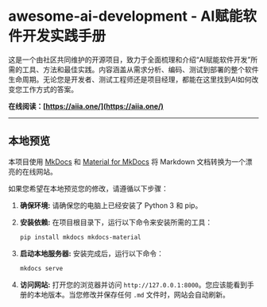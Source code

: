 # awesome-ai-development - AI赋能软件开发实践手册

这是一个由社区共同维护的开源项目，致力于全面梳理和介绍“AI赋能软件开发”所需的工具、方法和最佳实践。内容涵盖从需求分析、编码、测试到部署的整个软件生命周期。无论您是开发者、测试工程师还是项目经理，都能在这里找到AI如何改变您工作方式的答案。

**在线阅读：[https://aiia.one/](https://aiia.one/)**

---

## 本地预览

本项目使用 [MkDocs](https://www.mkdocs.org/) 和 [Material for MkDocs](https://squidfunk.github.io/mkdocs-material/) 将 Markdown 文档转换为一个漂亮的在线网站。

如果您希望在本地预览您的修改，请遵循以下步骤：

1.  **确保环境:**
    请确保您的电脑上已经安装了 Python 3 和 pip。

2.  **安装依赖:**
    在项目根目录下，运行以下命令来安装所需的工具：
    ```bash
    pip install mkdocs mkdocs-material
    ```

3.  **启动本地服务器:**
    安装完成后，运行以下命令：
    ```bash
    mkdocs serve
    ```

4.  **访问网站:**
    打开您的浏览器并访问 `http://127.0.0.1:8000`。您应该能看到手册的本地版本。当您修改并保存任何 `.md` 文件时，网站会自动刷新。